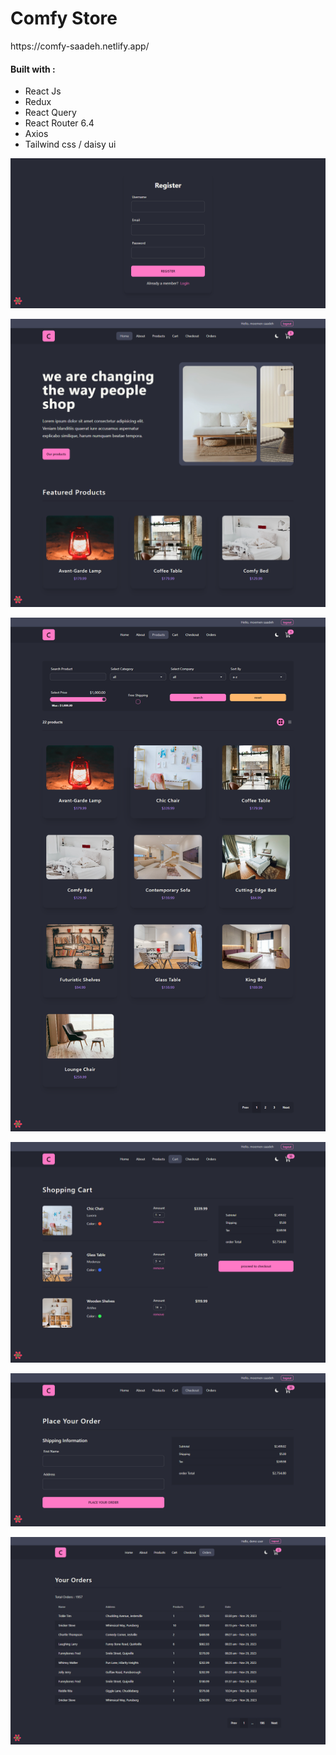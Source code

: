 <h1>Comfy Store</h1>
https://comfy-saadeh.netlify.app/
<h4>Built with :</h4>


<ul>
  <li>React Js</li>
  <li>Redux</li>
  <li>React Query</li>
  <li>React Router 6.4</li>
  <li>Axios</li>
  <li>Tailwind css / daisy ui</li>
  
</ul>

![alt text](https://github.com/Moemen12/comfy_Store/blob/main/project_images/register.png)

![alt text](https://github.com/Moemen12/comfy_Store/blob/main/project_images/main.png)

![alt text](https://github.com/Moemen12/comfy_Store/blob/main/project_images/products.png)

![alt text](https://github.com/Moemen12/comfy_Store/blob/main/project_images/card.png)

![alt text](https://github.com/Moemen12/comfy_Store/blob/main/project_images/checkout.png)

![alt text](https://github.com/Moemen12/comfy_Store/blob/main/project_images/orders.png)


